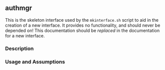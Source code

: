 ## authmgr

This is the skeleton interface used by the `mkinterface.sh` script to aid in the creation of a new interface.
It provides no functionality, and should never be depended on!
This documentation should be *replaced* in the documentation for a new interface.

### Description

### Usage and Assumptions
